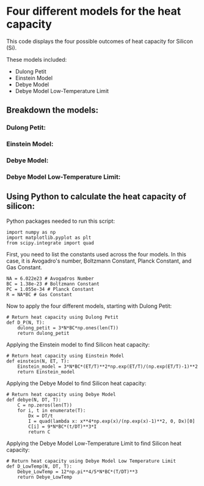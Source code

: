 # Four different models for the heat capacity

This code displays the four possible outcomes of heat capacity for Silicon (Si). 

These models included:

- Dulong Petit
- Einstein Model
- Debye Model
- Debye Model Low-Temperature Limit

## Breakdown the models:
### Dulong Petit:


### Einstein Model:


### Debye Model:


### Debye Model Low-Temperature Limit:

## Using Python to calculate the heat capacity of silicon:

Python packages needed to run this script:

```
import numpy as np
import matplotlib.pyplot as plt
from scipy.integrate import quad
```

First, you need to list the constants used across the four models. In this case, it is Avogadro's number, Boltzmann Constant, Planck Constant, and Gas Constant.

```
NA = 6.022e23 # Avogadros Number
BC = 1.38e-23 # Boltzmann Constant
PC = 1.055e-34 # Planck Constant
R = NA*BC # Gas Constant
```

Now to apply the four different models, starting with Dulong Petit:

```
# Return heat capacity using Dulong Petit
def D_P(N, T):
    dulong_petit = 3*N*BC*np.ones(len(T))
    return dulong_petit
```

Applying the Einstein model to find Silicon heat capacity:

```
# Return heat capacity using Einstein Model
def einstein(N, ET, T):
    Einstein_model = 3*N*BC*(ET/T)**2*np.exp(ET/T)/(np.exp(ET/T)-1)**2
    return Einstein_model
```

Applying the Debye Model to find Silicon heat capacity:

```
# Return heat capacity using Debye Model
def debye(N, DT, T):
    C = np.zeros(len(T))
    for i, t in enumerate(T):
        Dx = DT/t 
        I = quad(lambda x: x**4*np.exp(x)/(np.exp(x)-1)**2, 0, Dx)[0]
        C[i] = 9*N*BC*(t/DT)**3*I
        return C
```

Applying the Debye Model Low-Temperature Limit to find Silicon heat capacity:

```
# Return heat capacity using Debye Model Low Temperature Limit
def D_LowTemp(N, DT, T):
    Debye_LowTemp = 12*np.pi**4/5*N*BC*(T/DT)**3
    return Debye_LowTemp
```
